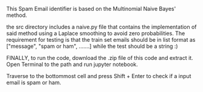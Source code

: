 This Spam Email identifier is based on the Multinomial Naive Bayes' method.



the src directory includes a naive.py file that contains the implementation of said method using a Laplace smoothing to avoid zero probabilities. The requirement for testing is that the train set emails should be in list format as \["message", "spam or ham", .......] while the test should be a string :)





FINALLY, to run the code, download the .zip file of this code and extract it. Open Terminal to the path and run jupyter notebook.

Traverse to the bottommost cell and press Shift + Enter to check if a input email is spam or ham.

